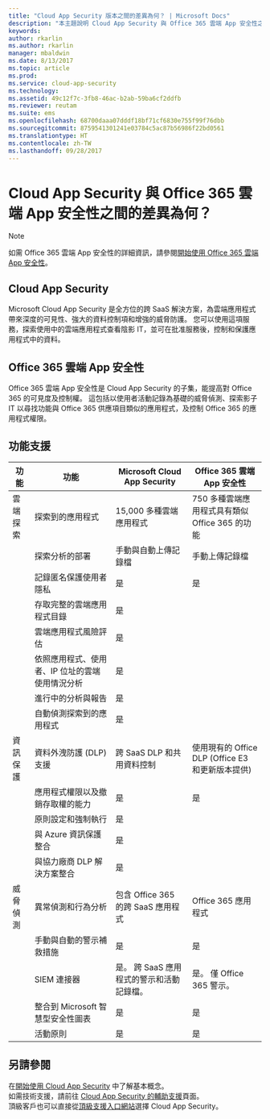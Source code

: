 ```yaml
---
title: "Cloud App Security 版本之間的差異為何？ | Microsoft Docs"
description: "本主題說明 Cloud App Security 與 Office 365 雲端 App 安全性之間的差異。"
keywords: 
author: rkarlin
ms.author: rkarlin
manager: mbaldwin
ms.date: 8/13/2017
ms.topic: article
ms.prod: 
ms.service: cloud-app-security
ms.technology: 
ms.assetid: 49c12f7c-3fb8-46ac-b2ab-59ba6cf2ddfb
ms.reviewer: reutam
ms.suite: ems
ms.openlocfilehash: 68700daaa07dddf18bf71cf6830e755f99f76dbb
ms.sourcegitcommit: 8759541301241e03784c5ac87b56986f22bd0561
ms.translationtype: HT
ms.contentlocale: zh-TW
ms.lasthandoff: 09/28/2017
---
```

# <a name="what-are-the-differences-between-cloud-app-security-and-office-365-cloud-app-security"></a>Cloud App Security 與 Office 365 雲端 App 安全性之間的差異為何？

> [!NOTE]
> 如需 Office 365 雲端 App 安全性的詳細資訊，請參閱[開始使用 Office 365 雲端 App 安全性](https://support.office.com/article/Get-started-with-Advanced-Management-Security-d9ee4d67-f2b3-42b4-9c9e-c4529904990a)。

## <a name="cloud-app-security"></a>Cloud App Security 

Microsoft Cloud App Security 是全方位的跨 SaaS 解決方案，為雲端應用程式帶來深度的可見性、強大的資料控制項和增強的威脅防護。 您可以使用這項服務，探索使用中的雲端應用程式查看陰影 IT，並可在批准服務後，控制和保護應用程式中的資料。 

## <a name="office-365-cloud-app-security"></a>Office 365 雲端 App 安全性

Office 365 雲端 App 安全性是 Cloud App Security 的子集，能提高對 Office 365 的可見度及控制權。 這包括以使用者活動記錄為基礎的威脅偵測、探索影子 IT 以尋找功能與 Office 365 供應項目類似的應用程式，及控制 Office 365 的應用程式權限。

## <a name="feature-support"></a>功能支援

|功能|功能|Microsoft Cloud App Security|Office 365 雲端 App 安全性|
|----|----|----|----|
|雲端探索|探索到的應用程式 |15,000 多種雲端應用程式  |750 多種雲端應用程式具有類似 Office 365 的功能|
||探索分析的部署|手動與自動上傳記錄檔|手動上傳記錄檔|
||記錄匿名保護使用者隱私|是|是|
||存取完整的雲端應用程式目錄|是||
||雲端應用程式風險評估|是||
||依照應用程式、使用者、IP 位址的雲端使用情況分析|是||
||進行中的分析與報告|是||
||自動偵測探索到的應用程式|是||
|資訊保護|資料外洩防護 (DLP) 支援|跨 SaaS DLP 和共用資料控制|使用現有的 Office DLP (Office E3 和更新版本提供)|
||應用程式權限以及撤銷存取權的能力|是|是|
||原則設定和強制執行|是||
||與 Azure 資訊保護整合 |是||
||與協力廠商 DLP 解決方案整合|是||
|威脅偵測|異常偵測和行為分析|包含 Office 365 的跨 SaaS 應用程式|Office 365 應用程式 |
||手動與自動的警示補救措施|是|是|
||SIEM 連接器|是。 跨 SaaS 應用程式的警示和活動記錄檔。|是。 僅 Office 365 警示。|
||整合到 Microsoft 智慧型安全性圖表|是|是|
||活動原則|是|是|


## <a name="see-also"></a>另請參閱  

在[開始使用 Cloud App Security](getting-started-with-cloud-app-security.md) 中了解基本概念。    
如需技術支援，請前往 [Cloud App Security 的輔助支援](http://support.microsoft.com/oas/default.aspx?prid=16031)頁面。   
頂級客戶也可以直接從[頂級支援入口網站](https://premier.microsoft.com/)選擇 Cloud App Security。   

